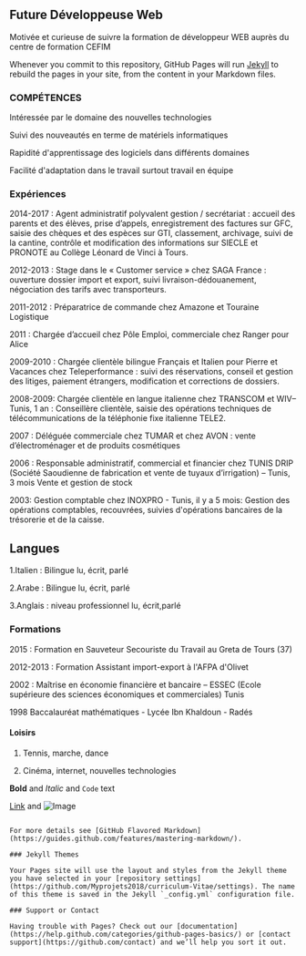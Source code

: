 ## Future Développeuse Web

Motivée et curieuse de suivre la formation de développeur WEB auprès du centre de formation CEFIM

Whenever you commit to this repository, GitHub Pages will run [Jekyll](https://jekyllrb.com/) to rebuild the pages in your site, from the content in your Markdown files.

### COMPÉTENCES

Intéressée par le domaine des nouvelles technologies

Suivi des nouveautés en terme de matériels informatiques

Rapidité d'apprentissage des logiciels dans différents domaines

Facilité d'adaptation dans le travail surtout travail en équipe



### Expériences

2014-2017 : Agent administratif polyvalent gestion / secrétariat : accueil des parents et des élèves, prise d’appels, enregistrement des factures sur GFC, saisie des chèques et des espèces sur GTI, classement, archivage, suivi de la cantine, contrôle et modification des informations sur SIECLE et PRONOTE au Collège Léonard de Vinci à Tours. 

2012-2013 : Stage dans le « Customer service » chez SAGA France : ouverture dossier import et export, suivi livraison-dédouanement, négociation des tarifs avec transporteurs.

2011-2012 : Préparatrice de commande chez Amazone et Touraine Logistique

2011 : Chargée d’accueil chez Pôle Emploi, commerciale chez Ranger pour Alice

2009-2010 : Chargée clientèle bilingue Français et Italien pour Pierre et Vacances chez Teleperformance : suivi des 
réservations, conseil et gestion des litiges, paiement étrangers, modification et corrections de dossiers.

2008-2009: Chargée clientèle en langue italienne chez TRANSCOM et WIV– Tunis, 1 an : Conseillère clientèle, saisie des opérations techniques de télécommunications de la téléphonie fixe italienne TELE2.

2007 : Déléguée commerciale chez TUMAR et chez AVON : vente d’électroménager et de produits cosmétiques

2006 : Responsable administratif, commercial et financier chez TUNIS DRIP 
(Société Saoudienne de fabrication et vente de tuyaux d’irrigation) – Tunis, 3 mois
Vente et gestion de stock

2003: Gestion comptable chez INOXPRO - Tunis, il y a 5 mois: Gestion des opérations comptables, recouvrées, suivies d'opérations bancaires  de la trésorerie et de
la caisse.

## Langues

1.Italien : Bilingue lu, écrit, parlé 

   
2.Arabe : Bilingue lu, écrit, parlé

   
3.Anglais : niveau professionnel lu, écrit,parlé

### Formations 

2015 : Formation en Sauveteur Secouriste du Travail au Greta de Tours (37)
   
2012-2013 : Formation Assistant import-export à l'AFPA d'Olivet 
   
2002 : Maîtrise en économie financière et bancaire – ESSEC (Ecole supérieure des sciences économiques et commerciales) Tunis
   
1998 Baccalauréat mathématiques - Lycée Ibn Khaldoun - Radés

#### Loisirs

1. Tennis, marche, dance

2. Cinéma, internet, nouvelles technologies 

**Bold** and _Italic_ and `Code` text

[Link](url) and ![Image](src)
```

For more details see [GitHub Flavored Markdown](https://guides.github.com/features/mastering-markdown/).

### Jekyll Themes

Your Pages site will use the layout and styles from the Jekyll theme you have selected in your [repository settings](https://github.com/Myprojets2018/curriculum-Vitae/settings). The name of this theme is saved in the Jekyll `_config.yml` configuration file.

### Support or Contact

Having trouble with Pages? Check out our [documentation](https://help.github.com/categories/github-pages-basics/) or [contact support](https://github.com/contact) and we’ll help you sort it out.
